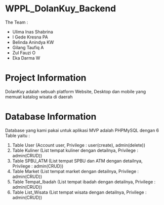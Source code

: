 # WPPL_DolanKuy_Backend
The Team :<br>
- Ulima Inas Shabrina<br>
- I Gede Kresna PA<br>
- Belinda Anindya KW<br>
- Gilang Taufiq A<br>
- Zul Fauzi O<br>
- Eka Darma W<br>

# Project Information
DolanKuy adalah sebuah platform Website, Desktop dan mobile yang memuat katalog wisata di daerah

# Database Information
Database yang kami pakai untuk aplikasi MVP adalah PHPMySQL dengan 6 Table yaitu :
1. Table User (Account user, Privilege : user(create), admin(delete))
2. Table Kuliner (List tempat kuliner dengan detailnya, Privilege : admin(CRUD))
3. Table SPBU_ATM (List tempat SPBU dan ATM dengan detailnya, Privilege : admin(CRUD))
4. Table Market (List tempat market dengan detailnya, Privilege : admin(CRUD))
5. Table Tempat_Ibadah (List tempat ibadah dengan detailnya, Privilege : admin(CRUD))
6. Table List_Wisata (List tempat wisata dengan detailnya, Privilege : admin(CRUD))
